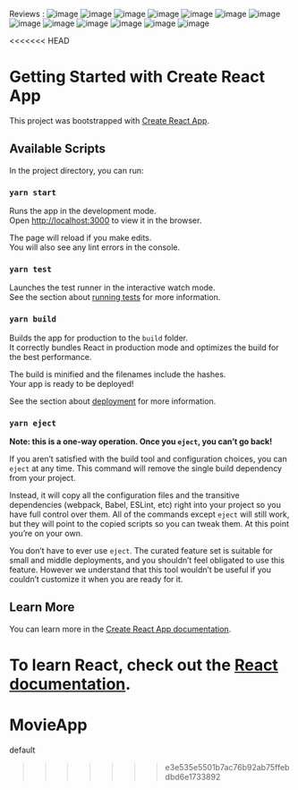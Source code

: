 Reviews : 
![image](https://github.com/user-attachments/assets/4f514aae-aca9-4d96-ab7d-93de8634b93a)
![image](https://github.com/user-attachments/assets/dd9a5f93-8d07-4054-8625-1d4cd663751b)
![image](https://github.com/user-attachments/assets/6e802654-8958-4f32-8c36-75f608864f73)
![image](https://github.com/user-attachments/assets/79f08ffd-ba7b-4b09-9622-e00d2bcb48e9)
![image](https://github.com/user-attachments/assets/5f9969af-b128-4c08-b89a-6c558c446ba3)
![image](https://github.com/user-attachments/assets/17ea5044-6538-4495-a2e8-14400ac5744e)
![image](https://github.com/user-attachments/assets/c37ed44a-1614-48b8-ae77-b5c6e5bee360)
![image](https://github.com/user-attachments/assets/2a0dfeac-585b-4918-b13e-1b040574f308)
![image](https://github.com/user-attachments/assets/3d1e5bc7-8dfa-4336-bd82-179de5b6849b)
![image](https://github.com/user-attachments/assets/8f5a6070-82c2-4dd4-afe9-f813229f459e)
![image](https://github.com/user-attachments/assets/c0cb0b5a-8e75-4205-b745-0a6122a328a2)
![image](https://github.com/user-attachments/assets/b27a39a0-ec1c-4b49-b9e8-5691fc76ddfe)
![image](https://github.com/user-attachments/assets/34d948d5-e011-4be3-832a-19f3e572aced)


<<<<<<< HEAD
# Getting Started with Create React App

This project was bootstrapped with [Create React App](https://github.com/facebook/create-react-app).

## Available Scripts

In the project directory, you can run:

### `yarn start`

Runs the app in the development mode.\
Open [http://localhost:3000](http://localhost:3000) to view it in the browser.

The page will reload if you make edits.\
You will also see any lint errors in the console.

### `yarn test`

Launches the test runner in the interactive watch mode.\
See the section about [running tests](https://facebook.github.io/create-react-app/docs/running-tests) for more information.

### `yarn build`

Builds the app for production to the `build` folder.\
It correctly bundles React in production mode and optimizes the build for the best performance.

The build is minified and the filenames include the hashes.\
Your app is ready to be deployed!

See the section about [deployment](https://facebook.github.io/create-react-app/docs/deployment) for more information.

### `yarn eject`

**Note: this is a one-way operation. Once you `eject`, you can’t go back!**

If you aren’t satisfied with the build tool and configuration choices, you can `eject` at any time. This command will remove the single build dependency from your project.

Instead, it will copy all the configuration files and the transitive dependencies (webpack, Babel, ESLint, etc) right into your project so you have full control over them. All of the commands except `eject` will still work, but they will point to the copied scripts so you can tweak them. At this point you’re on your own.

You don’t have to ever use `eject`. The curated feature set is suitable for small and middle deployments, and you shouldn’t feel obligated to use this feature. However we understand that this tool wouldn’t be useful if you couldn’t customize it when you are ready for it.

## Learn More

You can learn more in the [Create React App documentation](https://facebook.github.io/create-react-app/docs/getting-started).

To learn React, check out the [React documentation](https://reactjs.org/).
=======
# MovieApp
default 
>>>>>>> e3e535e5501b7ac76b92ab75ffebdbd6e1733892
